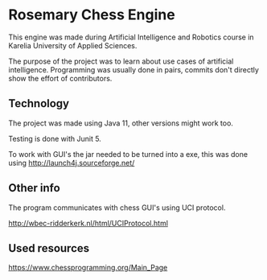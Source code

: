 # Rosemary Chess Engine
This engine was made during Artificial Intelligence and Robotics course in Karelia University of Applied Sciences.

The purpose of the project was to learn about use cases of artificial intelligence. Programming was usually done in pairs, commits don't directly show the effort of contributors.

## Technology
The project was made using Java 11, other versions might work too.

Testing is done with Junit 5.

To work with GUI's the jar needed to be turned into a exe, this was done using http://launch4j.sourceforge.net/

## Other info
The program communicates with chess GUI's using UCI protocol.

http://wbec-ridderkerk.nl/html/UCIProtocol.html

## Used resources
https://www.chessprogramming.org/Main_Page